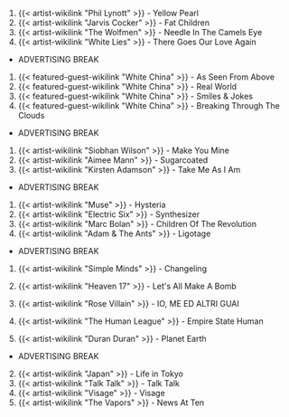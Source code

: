 1. {{< artist-wikilink "Phil Lynott" >}} - Yellow Pearl
2. {{< artist-wikilink "Jarvis Cocker" >}} - Fat Children
3. {{< artist-wikilink "The Wolfmen" >}} - Needle In The Camels Eye
4. {{< artist-wikilink "White Lies" >}} - There Goes Our Love Again

- ADVERTISING BREAK

1. {{< featured-guest-wikilink "White China" >}} - As Seen From Above
2. {{< featured-guest-wikilink "White China" >}} - Real World
3. {{< featured-guest-wikilink "White China" >}} - Smiles & Jokes
4. {{< featured-guest-wikilink "White China" >}} - Breaking Through The Clouds

- ADVERTISING BREAK

1. {{< artist-wikilink "Siobhan Wilson" >}} - Make You Mine
2. {{< artist-wikilink "Aimee Mann" >}} - Sugarcoated
3. {{< artist-wikilink "Kirsten Adamson" >}} - Take Me As I Am

- ADVERTISING BREAK

1. {{< artist-wikilink "Muse" >}} - Hysteria
2. {{< artist-wikilink "Electric Six" >}} - Synthesizer
3. {{< artist-wikilink "Marc Bolan" >}} - Children Of The Revolution
4. {{< artist-wikilink "Adam & The Ants" >}} - Ligotage

- ADVERTISING BREAK

1. {{< artist-wikilink "Simple Minds" >}} - Changeling
2. {{< artist-wikilink "Heaven 17" >}} - Let's All Make A Bomb

1. {{< artist-wikilink "Rose Villain" >}} - IO, ME ED ALTRI GUAI
3. {{< artist-wikilink "The Human League" >}} - Empire State Human 
4. {{< artist-wikilink "Duran Duran" >}} - Planet Earth

- ADVERTISING BREAK


2. {{< artist-wikilink "Japan" >}} - Life in Tokyo
3. {{< artist-wikilink "Talk Talk" >}} - Talk Talk 
4. {{< artist-wikilink "Visage" >}} - Visage
5. {{< artist-wikilink "The Vapors" >}} - News At Ten


